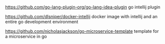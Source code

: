 https://github.com/go-lang-plugin-org/go-lang-idea-plugin
go intellij plugin


https://github.com/dlsniper/docker-intellij
docker image with intellij and an entire go development environment

https://github.com/nicholasjackson/go-microservice-template
template for a microservice in go

